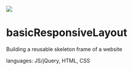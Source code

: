 ![](https://github.com/lisabroadhead/lisabroadhead/basicResponsiveLayout/img.png)

# basicResponsiveLayout
Building a reusable skeleton frame of a website 

languages: JS/jQuery, HTML, CSS
